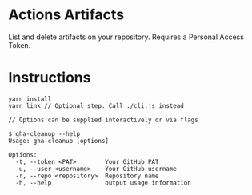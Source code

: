 # Actions Artifacts

List and delete artifacts on your repository. Requires a Personal Access Token.

# Instructions

```
yarn install
yarn link // Optional step. Call ./cli.js instead

// Options can be supplied interactively or via flags

$ gha-cleanup --help
Usage: gha-cleanup [options]

Options:
  -t, --token <PAT>        Your GitHub PAT
  -u, --user <username>    Your GitHub username
  -r, --repo <repository>  Repository name
  -h, --help               output usage information

```
